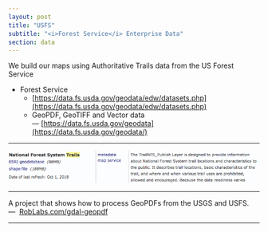 ```yaml
---
layout: post
title: "USFS"
subtitle: "<i>Forest Service</i> Enterprise Data"
section: data
---
```


We build our maps using Authoritative Trails data from the US Forest Service

* Forest Service
  *  [https://data.fs.usda.gov/geodata/edw/datasets.php](https://data.fs.usda.gov/geodata/edw/datasets.php)
  * GeoPDF, GeoTIFF and Vector data — [https://data.fs.usda.gov/geodata](https://data.fs.usda.gov/geodata/)


---

![](images/ccd923c2.png)

---

A project that shows how to process GeoPDFs from the USGS and USFS. —  [RobLabs.com/gdal-geopdf](https://roblabs.com/gdal-geopdf/)

---
